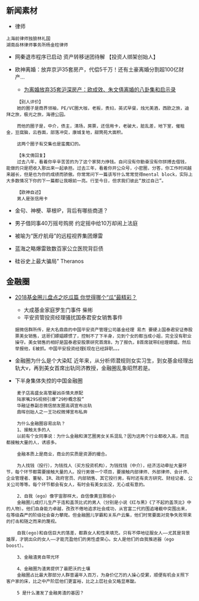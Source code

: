 ## 新闻素材

+ 律师
```
上海前律师独狼林礼国
湖南岳林律师事务所杨金柱律师
```

+ 网秦退市程序已启动 资产转移谜团待解 【投资人绑架创始人】

+ 欧神离婚：放弃京沪35套房产，代偿5千万！还有土豪离婚分割超100亿财产...
	+ [为离婚放弃35套沪深房产：欧成效、朱文倩离婚的八卦集和启示录](https://baijiahao.baidu.com/s?id=1590029448329643146&wfr=spider&for=pc)

```
	【别人评价】
	她的圈子是商界领袖，PE/VC圈大咖，老板，贵妇，英式早餐，烛光美酒，西欧之旅，迪拜之旅，极光之旅，海德公园。

	而他的圈子是，中介，债主，清场，房票，还信用卡，老破大，脏乱差，地下室，催租金，豆腐脑，云吞面，部落冲突，康城复地，甜筒苑大面积。

	这两个圈子有交集也是蛮魔幻的。

	【朱文倩回复】
	过去八年，看着你辛辛苦苦的为了这个家努力挣钱。自问没有你勤奋没有你拼搏去借钱，能做的只是把收入那出来一起承担。过去三年，看着你开公众号，小密圈，分答，你工作时间越来越长，但是也为你的成绩而骄傲。你常常问下一篇该写什么常常觉得mental block，实际上大多数情况下你的下一篇都让我眼前一亮。行至今日，但求我们彼此“放过自己”。

	【欧神自述】
	男人是张信用卡

```

+ 金句、神梗、草根IP，背后有哪些商道？

+ 男子借同事40万摇号购房 约定摇中给10万却闹上法庭


+ 被喻为“医疗航母”的远程视界集团爆雷
+ 蓝海之略爆雷致数百家公立医院背巨债

+ 硅谷史上最大骗局” Theranos


## 金融圈
+ [2018基金圈儿盘点之吃瓜篇 你觉得哪个“瓜”最精彩？](http://fund.10jqka.com.cn/20181227/c608941073.shtml)
	+ 大成基金家庭罗生门事件 柴彬
	+ 平安资管投资经理骚扰国泰君安女销售事件
	```
	据微信群所传，是大名鼎鼎的中国平安资产管理公司基金经理 易杰 要硬上国泰君安证券股票美女销售，这哥们嫖娼嫖惯了，控制不了下半身，见到个女的都当成小姐，完全没有职业操守。美女销售的相好是国泰君安股票研究首席B，为了报仇，B首席就带E经理嫖娼，然后举报他，E被抓。中国平安投资经理E现在已经辞职。。。
	```

+ 金融圈为什么是个大染缸
近年来，从分析师潜规则女实习生，到女基金经理出轨大v，再到美女首席出轨同济教授，金融圈乱象昭然若是。

+ 下半身集体失控的中国金融圈 
```
	麦子店高盛女高管雇凶杀情夫原配
	陆家嘴29S视频引爆“29秒概念股”
	华融证券副总微信朋友圈高调宣布出轨
	鼎晖创始人之一王功权微博宣布私奔

	为什么金融圈容易出轨？
	1、接触太多的人
	以前有个女同事说：为什么金融和演艺圈男女关系混乱？因为这两个行业都收入高，而且都接触大量的人，诱惑多。

	金融本质上是商业，商业的实质是资源的撮合。

	为人找钱（投行），为钱找人（买方投资机构），为钱找钱（中介），经济活动牵扯大量环节，每个环节都需要接触大量的人。投行男做一个项目，要接触内部律师、外部律师、会计师、企业管理者、董秘、IR、政府官员、内部销售、其它投行男，有时还有卖方研究、财经记者、公关公司等等。每个环节都会有女人，有时会有美女出没，无心或有意的。

	2、自我（ego）像宇宙那样大，自信像黄豆那般小
	金融圈儿成打儿生产于连和盖茨比式的男人（分别是小说《红与黑》《了不起的盖茨比》中的人物）。他们自身能力卓越，孜孜不倦地追求社会成功，从官富二代的围追堵截中突围出来，在等级森严的阶级社会奋力攀爬。但金融圈儿学霸和关系户云集，他们时常要面对竞争失败带来的打击和随之而来的蔑视。

	自我(ego)和自信巨大的落差，都靠女人和性来填充。只有不停地征服女人——尤其是背景雄厚，才貌出众的女人——才能充盈他们的男性虚荣心。女人是他们的自我推进器（ego boost）。

	3、金融渣男自带光环

	4、金融圈为渣男提供了最肥沃的土壤
	金融圈占比最大那部分人群普遍年入百万，为身价亿万的人操心受累，顺便有机会关照下客户家的床，比之中产阶层他们更富裕，比之上层社会又略显寒酸。

	5 是什么激发了金融男渣的基因？
```
